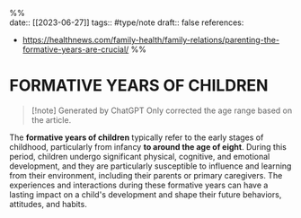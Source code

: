 %%  
date:: [[2023-06-27]] 
tags:: #type/note
draft:: false
references:
- <https://healthnews.com/family-health/family-relations/parenting-the-formative-years-are-crucial/>
%%

# FORMATIVE YEARS OF CHILDREN

> [!note] Generated by ChatGPT
> Only corrected the age range based on the article.

The **formative years of children** typically refer to the early stages of childhood, particularly from infancy **to around the age of eight**. During this period, children undergo significant physical, cognitive, and emotional development, and they are particularly susceptible to influence and learning from their environment, including their parents or primary caregivers. The experiences and interactions during these formative years can have a lasting impact on a child's development and shape their future behaviors, attitudes, and habits.
